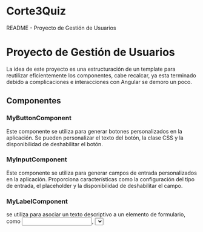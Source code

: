 # Corte3Quiz
<!DOCTYPE html>
<html lang="es">
<head>
  <meta charset="UTF-8">
  <meta name="viewport" content="width=device-width, initial-scale=1.0">
  README - Proyecto de Gestión de Usuarios
</head>
<body>
  <h1>Proyecto de Gestión de Usuarios</h1>

  <p>La idea de este proyecto es una estructuración de un template para reutilizar eficientemente los componentes, cabe recalcar, ya esta terminado debido a complicaciones e interacciones con Angular se demoro un poco.</p>

  <h2>Componentes</h2>

  <h3>MyButtonComponent</h3>
  <p>Este componente se utiliza para generar botones personalizados en la aplicación. Se pueden personalizar el texto del botón, la clase CSS y la disponibilidad de deshabilitar el botón.</p>

  <h3>MyInputComponent</h3>
  <p>Este componente se utiliza para generar campos de entrada personalizados en la aplicación. Proporciona características como la configuración del tipo de entrada, el placeholder y la disponibilidad de deshabilitar el campo.</p>

  <h3>MyLabelComponent</h3>
  <p> se utiliza para asociar un texto descriptivo a un elemento de formulario, como <input>, <select> o <textarea>. Esto proporciona una mejor experiencia de usuario al permitir que los usuarios hagan clic en el texto descriptivo para enfocar o activar el elemento de formulario correspondiente.</p>

  <h2>Instalación</h2>
  <ol>
    <li>Clona este repositorio en tu máquina local.</li>
    <li>Instala las dependencias del proyecto utilizando el comando <code>npm install</code>.</li>
    <li>Ejecuta el proyecto utilizando el comando <code>ionic serve</code>.</li>
  </ol>

  <h2>Autor</h2>
  <p>Este proyecto fue creado por Andrés Molina.</p>
</body>
</html>
